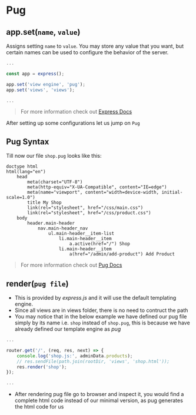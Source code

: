 # Pug
## app.set(`name`, `value`)
Assigns setting `name` to `value`. You may store any value that you want, but certain names can be used to configure the behavior of the server.
```js
...

const app = express();

app.set('view engine', 'pug');
app.set('views', 'views');

...
```
> For more information check out [Express Docs](http://expressjs.com/en/5x/api.html#app.set)

After setting up some configurations let us jump on `Pug`

## Pug Syntax

Till now our file `shop.pug` looks like this:

```pug
doctype html
html(lang="en")
    head
        meta(charset="UTF-8")
        meta(http-equiv="X-UA-Compatible", content="IE=edge")
        meta(name="viewport", content="width=device-width, initial-scale=1.0")
        title My Shop
        link(rel="stylesheet", href="/css/main.css")
        link(rel="stylesheet", href="/css/product.css")
    body
        header.main-header
            nav.main-header_nav
                ul.main-header__item-list
                    li.main-header__item
                        a.active(href="/") Shop
                    li.main-header__item
                        a(href="/admin/add-product") Add Product
```

> For more information check out [Pug Docs](https://pugjs.org/api/getting-started.html)

## render(`pug file`)

- This is provided by *express.js* and it will use the default templating engine.
- Since all views are in views folder, there is no need to contruct the path
- You may notice that in the below example we have defined our pug file simply by its name i.e. `shop` instead of `shop.pug`, this is because we have already defined our template engine as *pug*
```js
...

router.get('/', (req, res, next) => {
    console.log('shop.js:', adminData.products);
    // res.sendFile(path.join(rootDir, 'views', 'shop.html'));
    res.render('shop');
});

...
```

- After rendering pug file go to browser and inspect it, you would find a complete html code instead of our minimal version, as pug generates the html code for us